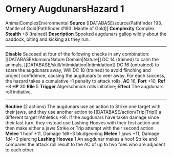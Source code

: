 ﻿---
ac: '16'
complexity: Complex
fortitude: '+10'
hazard_type: Environmental
hp: '30'
id: '400'
level: '1'
name: Ornery Augdunars
rarity: Common
reflex: '+8'
source: '[[DATABASE/source/Pathfinder 193. Mantle of Gold|Pathfinder #193: Mantle
  of Gold]]'
trait:
- '[[DATABASE/trait/Animal|Animal]]'
- '[[DATABASE/trait/Complex|Complex]]'
- '[[DATABASE/trait/Environmental|Environmental]]'
type: Hazard

---
# Ornery Augdunars<span class="item-type">Hazard 1</span>

<span class="item-trait">Animal</span><span class="item-trait">Complex</span><span class="item-trait">Environmental</span>
**Source** [[DATABASE/source/Pathfinder 193. Mantle of Gold|Pathfinder #193: Mantle of Gold]]
**Complexity** Complex
**Stealth** +8 (trained)
**Description** Spooked augdunars gallop wildly about the paddock, biting and kicking as they run.

---
**Disable** Succeed at four of the following checks in any combination: [[DATABASE/domain/Nature Domain|Nature]] DC 14 (trained) to calm the animals, [[DATABASE/skill/Intimidation|Intimidation]] DC 16 (untrained) to scare the augdunars away, Will DC 18 (trained) to avoid flinching and project confidence, causing the augdunars to veer away. For each success, the hazard takes a cumulative –1 penalty to attack rolls.
**AC** 16, **Fort** +10, **Ref** +8
**HP** 30
**Rile** <span class="action-icon">5</span> **Trigger** Algerschmick rolls initiative; **Effect** The augdunars roll initiative.

---
**Routine** (2 actions) The augdunars use an action to Strike one target with their jaws, and they use another action to [[DATABASE/action/Trip|Trip]] a different target (Athletics +9). If the augdunars have taken damage since their last turn, they instead use Lashing Hooves with their first action and then make either a jaws Strike or Trip attempt with their second action.
 **Melee** <span class="action-icon">1</span> hoof +11, Damage 1d6+3 bludgeoning
 **Melee** <span class="action-icon">1</span> jaws +11, Damage 1d4+3 piercing
 **Lashing Hooves** <span class="action-icon">1</span> An augdunar makes a hoof Strike and compares the attack roll result to the AC of up to two foes who are adjacent to each other.